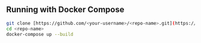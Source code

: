 ## Running with Docker Compose

```sh
git clone [https://github.com/<your-username>/<repo-name>.git](https://github.com/<your-username>/<repo-name>.git)
cd <repo-name>
docker-compose up --build
